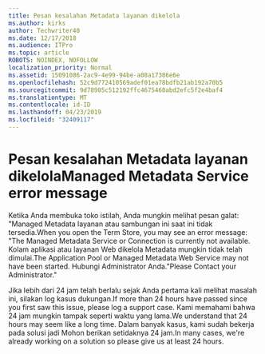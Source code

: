 ```yaml
---
title: Pesan kesalahan Metadata layanan dikelola
ms.author: kirks
author: Techwriter40
ms.date: 12/17/2018
ms.audience: ITPro
ms.topic: article
ROBOTS: NOINDEX, NOFOLLOW
localization_priority: Normal
ms.assetid: 15091086-2ac9-4e99-94be-a08a17386e6e
ms.openlocfilehash: 52c9d772410569adef01ea78bdfb21ab192a70b5
ms.sourcegitcommit: 9d78905c512192ffc4675468abd2efc5f2e4baf4
ms.translationtype: MT
ms.contentlocale: id-ID
ms.lasthandoff: 04/23/2019
ms.locfileid: "32409117"
---
```

# <a name="managed-metadata-service-error-message"></a><span data-ttu-id="42c13-102">Pesan kesalahan Metadata layanan dikelola</span><span class="sxs-lookup"><span data-stu-id="42c13-102">Managed Metadata Service error message</span></span>

<span data-ttu-id="42c13-103">Ketika Anda membuka toko istilah, Anda mungkin melihat pesan galat: "Managed Metadata layanan atau sambungan ini saat ini tidak tersedia.</span><span class="sxs-lookup"><span data-stu-id="42c13-103">When you open the Term Store, you may see an error message: "The Managed Metadata Service or Connection is currently not available.</span></span> <span data-ttu-id="42c13-104">Kolam aplikasi atau layanan Web dikelola Metadata mungkin tidak telah dimulai.</span><span class="sxs-lookup"><span data-stu-id="42c13-104">The Application Pool or Managed Metadata Web Service may not have been started.</span></span> <span data-ttu-id="42c13-105">Hubungi Administrator Anda."</span><span class="sxs-lookup"><span data-stu-id="42c13-105">Please Contact your Administrator."</span></span>
  
<span data-ttu-id="42c13-106">Jika lebih dari 24 jam telah berlalu sejak Anda pertama kali melihat masalah ini, silakan log kasus dukungan.</span><span class="sxs-lookup"><span data-stu-id="42c13-106">If more than 24 hours have passed since you first saw this issue, please log a support case.</span></span> <span data-ttu-id="42c13-107">Kami memahami bahwa 24 jam mungkin tampak seperti waktu yang lama.</span><span class="sxs-lookup"><span data-stu-id="42c13-107">We understand that 24 hours may seem like a long time.</span></span> <span data-ttu-id="42c13-108">Dalam banyak kasus, kami sudah bekerja pada solusi jadi Mohon berikan setidaknya 24 jam.</span><span class="sxs-lookup"><span data-stu-id="42c13-108">In many cases, we're already working on a solution so please give us at least 24 hours.</span></span>
  

